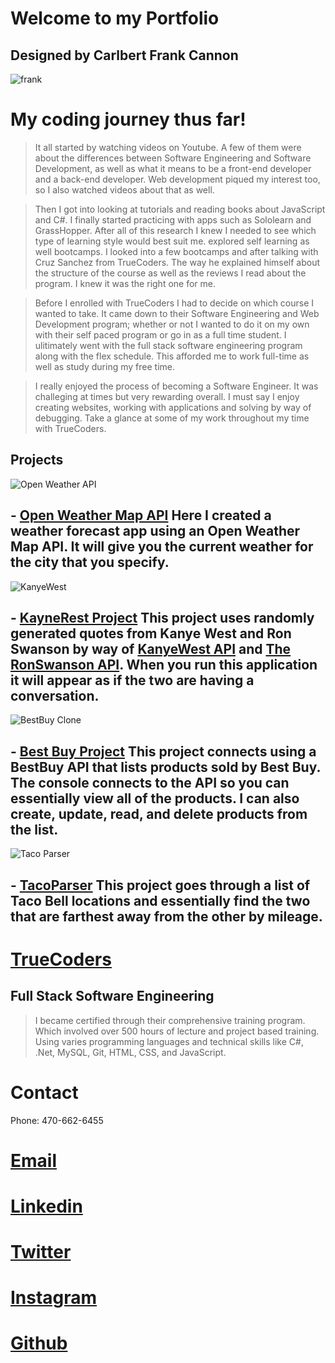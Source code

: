 # Welcome to my Portfolio

##  Designed by Carlbert Frank Cannon
![frank](https://user-images.githubusercontent.com/86244135/151841916-6f17928c-aee5-4a3a-bbb8-e818736ea5f9.jpg)


					
					
#  My coding journey thus far!
							
> It all started by watching videos on Youtube. A few of them were about the differences between 
> Software Engineering and Software Development, as well as what it means to be a front-end developer and a 
> back-end developer. Web development piqued my interest too, so I also watched videos about that as well. 

> Then I got into looking at tutorials and reading books about JavaScript and C#. 
> I finally started practicing with apps such as Sololearn and GrassHopper. 
> After all of this research I knew I needed to see which type of learning style would best suit me.
> explored self learning as well bootcamps. I looked into a few bootcamps and after talking with 
> Cruz Sanchez from TrueCoders. The way he explained himself about the structure of the course as well 
> as the reviews I read about the program. I knew it was the right one for me.
								
								
> Before I enrolled with TrueCoders I had to decide on which course I wanted to take. It came down to their 
> Software Engineering and Web Development program; whether or not I wanted to do it on my own with their self 
> paced program or go in as a full time student. I ulitimately went with the full stack software engineering program 
> along with the flex schedule. This afforded me to work full-time as well as study during my free time.
								
> I really enjoyed the process of becoming a Software Engineer. It was challeging at times but very rewarding overall. 
> I must say I enjoy creating websites, working with applications and solving by way of debugging.
> Take a glance at some of my work throughout my time with TrueCoders.
						
							
##  Projects

![Open Weather API](https://user-images.githubusercontent.com/86244135/151836897-e9715bd5-7de3-428c-8cd8-5893f783338b.PNG)
## - [Open Weather Map API](https://github.com/CarlbertCannon/OpenWeatherMapAPI) Here I created a weather forecast app using an Open Weather Map API. It will give you the current weather for the city that you specify.

![KanyeWest](https://user-images.githubusercontent.com/86244135/151837384-176b16e7-7250-4938-b575-2d47fd96f29e.PNG)
## - [KayneRest Project](https://github.com/CarlbertCannon/KanyeWest) This project uses randomly generated quotes from Kanye West and Ron Swanson by way of [KanyeWest API](https://api.kanye.rest) and [The RonSwanson API](https://ron-swanson-quotes.herokuapp.com/v2/quotes). When you run this application it will appear as if the two are having a conversation.

![BestBuy Clone](https://user-images.githubusercontent.com/86244135/151837443-35e91502-f3cd-4ce4-aa55-313852cfe7cb.PNG)
## - [Best Buy Project](https://github.com/CarlbertCannon/ASPNET) This project connects using a BestBuy API that lists products sold by Best Buy. The console connects to the API so you can essentially view all of the products. I can also create, update, read, and delete products from the list.

![Taco Parser](https://user-images.githubusercontent.com/86244135/151837516-779ca50e-77f8-4ca8-a90f-7f3203edd814.PNG)
## - [TacoParser](https://github.com/CarlbertCannon/TacoParser) This project goes through a list of Taco Bell locations and essentially find the two that are farthest away from the other by mileage.
							
						
						
#  [TrueCoders](https://truecoders.io/)

##  Full Stack Software Engineering

> I became certified through their comprehensive training program. 
> Which involved over 500 hours of lecture and project based training.
> Using varies programming languages and technical skills like C#,
> .Net, MySQL, Git, HTML, CSS, and JavaScript.
							

#  Contact
							
							
							
Phone: 470-662-6455
#  [Email](mailto:51percentbetter@gmail.com)
#  [Linkedin](https://www.linkedin.com/in/carlbert-cannon-02b4978b/)
#  [Twitter](https://twitter.com/FrankCannon85)
#  [Instagram](https://www.instagram.com/51percentbetter/)
#  [Github](https://github.com/CarlbertCannon)
								


								

								
							

